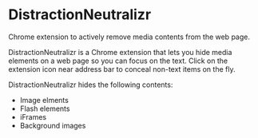 # DistractionNeutralizr
Chrome extension to actively remove media contents from the web page.

DistractionNeutralizr is a Chrome extension that lets you hide media elements on a web page so you can focus on the text. Click on the extension icon near address bar to conceal non-text items on the fly.

DistractionNeutralizr hides the following contents:
- Image elments
- Flash elements
- iFrames
- Background images